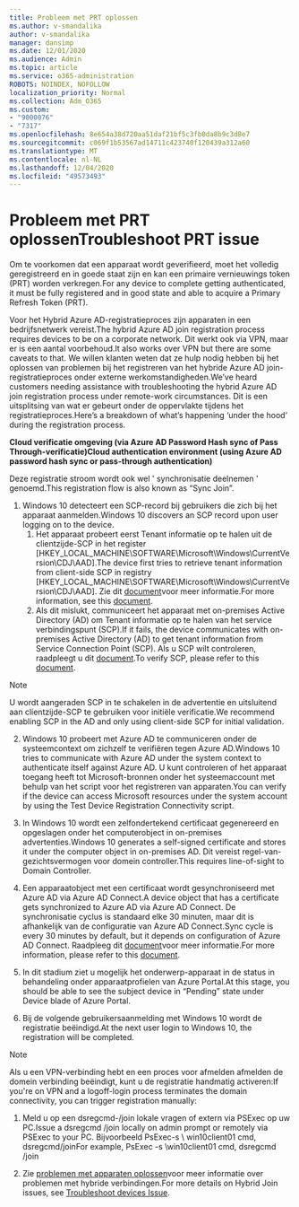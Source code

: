 ```yaml
---
title: Probleem met PRT oplossen
ms.author: v-smandalika
author: v-smandalika
manager: dansimp
ms.date: 12/01/2020
ms.audience: Admin
ms.topic: article
ms.service: o365-administration
ROBOTS: NOINDEX, NOFOLLOW
localization_priority: Normal
ms.collection: Adm_O365
ms.custom:
- "9000076"
- "7317"
ms.openlocfilehash: 8e654a38d720aa51daf21bf5c3fb0da8b9c3d8e7
ms.sourcegitcommit: c069f1b53567ad14711c423740f120439a312a60
ms.translationtype: MT
ms.contentlocale: nl-NL
ms.lasthandoff: 12/04/2020
ms.locfileid: "49573493"
---
```

# <a name="troubleshoot-prt-issue"></a><span data-ttu-id="09571-102">Probleem met PRT oplossen</span><span class="sxs-lookup"><span data-stu-id="09571-102">Troubleshoot PRT issue</span></span>

<span data-ttu-id="09571-103">Om te voorkomen dat een apparaat wordt geverifieerd, moet het volledig geregistreerd en in goede staat zijn en kan een primaire vernieuwings token (PRT) worden verkregen.</span><span class="sxs-lookup"><span data-stu-id="09571-103">For any device to complete getting authenticated, it must be fully registered and in good state and able to acquire a Primary Refresh Token (PRT).</span></span>

<span data-ttu-id="09571-104">Voor het Hybrid Azure AD-registratieproces zijn apparaten in een bedrijfsnetwerk vereist.</span><span class="sxs-lookup"><span data-stu-id="09571-104">The hybrid Azure AD join registration process requires devices to be on a corporate network.</span></span> <span data-ttu-id="09571-105">Dit werkt ook via VPN, maar er is een aantal voorbehoud.</span><span class="sxs-lookup"><span data-stu-id="09571-105">It also works over VPN but there are some caveats to that.</span></span> <span data-ttu-id="09571-106">We willen klanten weten dat ze hulp nodig hebben bij het oplossen van problemen bij het registreren van het hybride Azure AD join-registratieproces onder externe werkomstandigheden.</span><span class="sxs-lookup"><span data-stu-id="09571-106">We’ve heard customers needing assistance with troubleshooting the hybrid Azure AD join registration process under remote-work circumstances.</span></span> <span data-ttu-id="09571-107">Dit is een uitsplitsing van wat er gebeurt onder de oppervlakte tijdens het registratieproces.</span><span class="sxs-lookup"><span data-stu-id="09571-107">Here’s a breakdown of what’s happening ‘under the hood’ during the registration process.</span></span>

<span data-ttu-id="09571-108">**Cloud verificatie omgeving (via Azure AD Password Hash sync of Pass Through-verificatie)**</span><span class="sxs-lookup"><span data-stu-id="09571-108">**Cloud authentication environment (using Azure AD password hash sync or pass-through authentication)**</span></span>

<span data-ttu-id="09571-109">Deze registratie stroom wordt ook wel ' synchronisatie deelnemen ' genoemd.</span><span class="sxs-lookup"><span data-stu-id="09571-109">This registration flow is also known as “Sync Join”.</span></span>

1. <span data-ttu-id="09571-110">Windows 10 detecteert een SCP-record bij gebruikers die zich bij het apparaat aanmelden.</span><span class="sxs-lookup"><span data-stu-id="09571-110">Windows 10 discovers an SCP record upon user logging on to the device.</span></span>
    1. <span data-ttu-id="09571-111">Het apparaat probeert eerst Tenant informatie op te halen uit de clientzijde-SCP in het register [HKEY_LOCAL_MACHINE\SOFTWARE\Microsoft\Windows\CurrentVersion\CDJ\AAD].</span><span class="sxs-lookup"><span data-stu-id="09571-111">The device first tries to retrieve tenant information from client-side SCP in registry [HKEY_LOCAL_MACHINE\SOFTWARE\Microsoft\Windows\CurrentVersion\CDJ\AAD].</span></span> <span data-ttu-id="09571-112">Zie dit [document](https://docs.microsoft.com/azure/active-directory/devices/hybrid-azuread-join-control)voor meer informatie.</span><span class="sxs-lookup"><span data-stu-id="09571-112">For more information, see this [document](https://docs.microsoft.com/azure/active-directory/devices/hybrid-azuread-join-control).</span></span>
    2. <span data-ttu-id="09571-113">Als dit mislukt, communiceert het apparaat met on-premises Active Directory (AD) om Tenant informatie op te halen van het service verbindingspunt (SCP).</span><span class="sxs-lookup"><span data-stu-id="09571-113">If it fails, the device communicates with on-premises Active Directory (AD) to get tenant information from Service Connection Point (SCP).</span></span> <span data-ttu-id="09571-114">Als u SCP wilt controleren, raadpleegt u dit [document](https://docs.microsoft.com/azure/active-directory/devices/hybrid-azuread-join-manual#configure-a-service-connection-point).</span><span class="sxs-lookup"><span data-stu-id="09571-114">To verify SCP, please refer to this [document](https://docs.microsoft.com/azure/active-directory/devices/hybrid-azuread-join-manual#configure-a-service-connection-point).</span></span> 

> [!NOTE]
> <span data-ttu-id="09571-115">U wordt aangeraden SCP in te schakelen in de advertentie en uitsluitend aan clientzijde-SCP te gebruiken voor initiële verificatie.</span><span class="sxs-lookup"><span data-stu-id="09571-115">We recommend enabling SCP in the AD and only using client-side SCP for initial validation.</span></span>

2. <span data-ttu-id="09571-116">Windows 10 probeert met Azure AD te communiceren onder de systeemcontext om zichzelf te verifiëren tegen Azure AD.</span><span class="sxs-lookup"><span data-stu-id="09571-116">Windows 10 tries to communicate with Azure AD under the system context to authenticate itself against Azure AD.</span></span> <span data-ttu-id="09571-117">U kunt controleren of het apparaat toegang heeft tot Microsoft-bronnen onder het systeemaccount met behulp van het script voor het registreren van apparaten.</span><span class="sxs-lookup"><span data-stu-id="09571-117">You can verify if the device can access Microsoft resources under the system account by using the Test Device Registration Connectivity script.</span></span>

3. <span data-ttu-id="09571-118">In Windows 10 wordt een zelfondertekend certificaat gegenereerd en opgeslagen onder het computerobject in on-premises advertenties.</span><span class="sxs-lookup"><span data-stu-id="09571-118">Windows 10 generates a self-signed certificate and stores it under the computer object in on-premises AD.</span></span> <span data-ttu-id="09571-119">Dit vereist regel-van-gezichtsvermogen voor domein controller.</span><span class="sxs-lookup"><span data-stu-id="09571-119">This requires line-of-sight to Domain Controller.</span></span>

4. <span data-ttu-id="09571-120">Een apparaatobject met een certificaat wordt gesynchroniseerd met Azure AD via Azure AD Connect.</span><span class="sxs-lookup"><span data-stu-id="09571-120">A device object that has a certificate gets synchronized to Azure AD via Azure AD Connect.</span></span> <span data-ttu-id="09571-121">De synchronisatie cyclus is standaard elke 30 minuten, maar dit is afhankelijk van de configuratie van Azure AD Connect.</span><span class="sxs-lookup"><span data-stu-id="09571-121">Sync cycle is every 30 minutes by default, but it depends on configuration of Azure AD Connect.</span></span> <span data-ttu-id="09571-122">Raadpleeg dit [document](https://docs.microsoft.com/azure/active-directory/hybrid/how-to-connect-sync-configure-filtering#organizational-unitbased-filtering)voor meer informatie.</span><span class="sxs-lookup"><span data-stu-id="09571-122">For more information, please refer to this [document](https://docs.microsoft.com/azure/active-directory/hybrid/how-to-connect-sync-configure-filtering#organizational-unitbased-filtering).</span></span>

5. <span data-ttu-id="09571-123">In dit stadium ziet u mogelijk het onderwerp-apparaat in de status in behandeling onder apparaatprofielen van Azure Portal.</span><span class="sxs-lookup"><span data-stu-id="09571-123">At this stage, you should be able to see the subject device in “Pending” state under Device blade of Azure Portal.</span></span>

6. <span data-ttu-id="09571-124">Bij de volgende gebruikersaanmelding met Windows 10 wordt de registratie beëindigd.</span><span class="sxs-lookup"><span data-stu-id="09571-124">At the next user login to Windows 10, the registration will be completed.</span></span> 

> [!NOTE]
> <span data-ttu-id="09571-125">Als u een VPN-verbinding hebt en een proces voor afmelden afmelden de domein verbinding beëindigt, kunt u de registratie handmatig activeren:</span><span class="sxs-lookup"><span data-stu-id="09571-125">If you're on VPN and a logoff-login process terminates the domain connectivity, you can trigger registration manually:</span></span>
 1. <span data-ttu-id="09571-126">Meld u op een dsregcmd-/join lokale vragen of extern via PSExec op uw PC.</span><span class="sxs-lookup"><span data-stu-id="09571-126">Issue a dsregcmd /join locally on admin prompt or remotely via PSExec to your PC.</span></span> <span data-ttu-id="09571-127">Bijvoorbeeld PsExec-s \\ win10client01 cmd, dsregcmd/join</span><span class="sxs-lookup"><span data-stu-id="09571-127">For example, PsExec -s \\win10client01 cmd, dsregcmd /join</span></span>

 2. <span data-ttu-id="09571-128">Zie [problemen met apparaten oplossen](https://techcommunity.microsoft.com/t5/azure-active-directory-identity/azure-ad-mailbag-frequent-questions-about-using-device-based/ba-p/1257344)voor meer informatie over problemen met hybride verbindingen.</span><span class="sxs-lookup"><span data-stu-id="09571-128">For more details on Hybrid Join issues, see [Troubleshoot devices Issue](https://techcommunity.microsoft.com/t5/azure-active-directory-identity/azure-ad-mailbag-frequent-questions-about-using-device-based/ba-p/1257344).</span></span>
